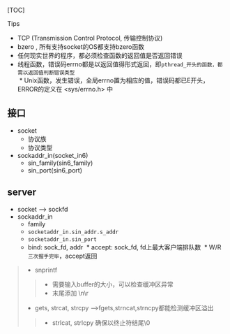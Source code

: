 [TOC]

Tips
  * TCP (Transmission Control Protocol, 传输控制协议)  
  * bzero , 所有支持socket的OS都支持bzero函数  
  * 任何现实世界的程序，都必须检查函数的返回值是否返回错误  
  * 线程函数，错误码errno都是以返回值得形式返回，即`pthread_开头的函数，都需以返回值判断错误类型`   
  * Unix函数，发生错误，全局errno置为相应的值，错误码都已E开头，ERROR的定义在 <sys/errno.h> 中

## 接口  
* socket  
  * 协议族  
  * 协议类型  
* sockaddr_in(socket_in6)  
  * sin_family(sin6_family)  
  * sin_port(sin6_port) 
  
## server
* socket --> sockfd
* sockaddr_in  
  * family
  * `socketaddr_in.sin_addr.s_addr`
  * `socketaddr_in.sin_port`
  * bind: sock_fd, addr
  * accept: sock_fd, fd上最大客户端排队数
  * W/R
      `三次握手完毕`，accept返回
> * snprintf  
>> * 需要输入buffer的大小，可以检查缓冲区异常  
>> * 末尾添加 \n\r  
> * gets, strcat, strcpy -->fgets,strncat,strncpy都能检测缓冲区溢出    
>> * strlcat, strlcpy 确保以终止符结尾\0  


  
